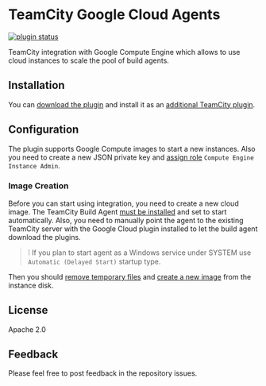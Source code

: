 # TeamCity Google Cloud Agents
[![plugin status]( 
http://teamcity.jetbrains.com/app/rest/builds/buildType:TeamCityGoogleCloudAgent_Build,pinned:true/statusIcon.svg)](https://teamcity.jetbrains.com/viewType.html?buildTypeId=TeamCityGoogleCloudAgent_Build&guest=1)

TeamCity integration with Google Compute Engine which allows to use cloud instances to scale the pool of build agents.

## Installation

You can [download the plugin](https://teamcity.jetbrains.com/app/rest/builds/buildType:TeamCityGoogleCloudAgent_Build,branch:default:any,tag:release/artifacts/content/cloud-google.zip?guest=1) and install it as an [additional TeamCity plugin](https://confluence.jetbrains.com/display/TCDL/Installing+Additional+Plugins).

## Configuration

The plugin supports Google Compute images to start a new instances. Also you need to create a new JSON private key and [assign role](https://cloud.google.com/compute/docs/access/#predefined_short_product_name_roles) `Compute Engine Instance Admin`.

### Image Creation

Before you can start using integration, you need to create a new cloud image. The TeamCity Build Agent [must be installed](https://confluence.jetbrains.com/display/TCDL/TeamCity+Integration+with+Cloud+Solutions#TeamCityIntegrationwithCloudSolutions-PreparingavirtualmachinewithaninstalledTeamCityagent) and set to start automatically. Also, you need to manually point the agent to the existing TeamCity server with the Google Cloud plugin installed to let the build agent download the plugins.

> :grey_exclamation: If you plan to start agent as a Windows service under SYSTEM use `Automatic (Delayed Start)` startup type.

Then you should [remove temporary files](https://confluence.jetbrains.com/display/TCD9/TeamCity+Integration+with+Cloud+Solutions#TeamCityIntegrationwithCloudSolutions-Capturinganimagefromavirtualmachine) and [create a new image](https://cloud.google.com/compute/docs/images/create-delete-deprecate-private-images) from the instance disk.

## License

Apache 2.0

## Feedback

Please feel free to post feedback in the repository issues.
